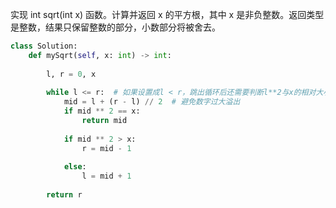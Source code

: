 实现 int sqrt(int x) 函数。计算并返回 x 的平方根，其中 x 是非负整数。返回类型是整数，结果只保留整数的部分，小数部分将被舍去。


```python
class Solution:
    def mySqrt(self, x: int) -> int:
        
        l, r = 0, x
        
        while l <= r:  # 如果设置成l < r，跳出循环后还需要判断l**2与x的相对大小关系
            mid = l + (r - l) // 2  # 避免数字过大溢出
            if mid ** 2 == x:
                return mid
            
            if mid ** 2 > x:
                r = mid - 1
                
            else:
                l = mid + 1
        
        return r
           
```
